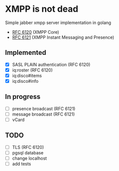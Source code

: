 # XMPP is not dead
Simple jabber xmpp server implementation in golang
- [RFC 6120](https://datatracker.ietf.org/doc/rfc6120/) (XMPP Core)
- [RFC 6121](https://datatracker.ietf.org/doc/rfc6121/) (XMPP Instant Messaging and Presence)

## Implemented
- [x] SASL PLAIN authentication (RFC 6120)
- [x] iq:roster (RFC 6120)
- [x] iq:disco#items
- [x] iq:disco#info

## In progress
- [ ] presence broadcast (RFC 6121)
- [ ] message broadcast (RFC 6121)
- [ ] vCard

## TODO
- [ ] TLS (RFC 6120)
- [ ] pgsql database
- [ ] change localhost
- [ ] add tests